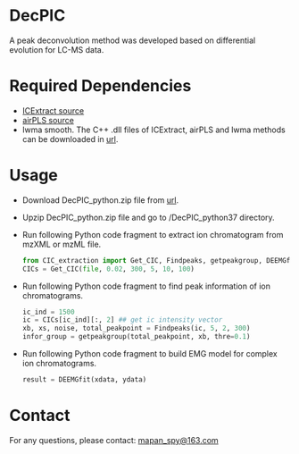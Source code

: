 # DecPIC
A peak deconvolution method was developed based on differential evolution for LC-MS data.

# Required Dependencies

* [ICExtract source](https://github.com/mapancsu/ICExtract)
* [airPLS source](https://github.com/zmzhang/airPLS)
* lwma smooth.
The C++ .dll files of ICExtract, airPLS and lwma methods can be downloaded in [url](https://github.com/mapancsu/ICExtract/releases/tag/DecPIC). 
	
# Usage

* Download DecPIC_python.zip file from [url](https://github.com/mapancsu/DecPIC/releases).
* Upzip DecPIC_python.zip file and go to /DecPIC_python37 directory.
* Run following Python code fragment to extract ion chromatogram from mzXML or mzML file.

	```python
	from CIC_extraction import Get_CIC, Findpeaks, getpeakgroup, DEEMGfit
	CICs = Get_CIC(file, 0.02, 300, 5, 10, 100)
	```
* Run following Python code fragment to find peak information of ion chromatograms.
	```python
	ic_ind = 1500
	ic = CICs[ic_ind][:, 2] ## get ic intensity vector
	xb, xs, noise, total_peakpoint = Findpeaks(ic, 5, 2, 300)  
    infor_group = getpeakgroup(total_peakpoint, xb, thre=0.1)
	```
* Run following Python code fragment to build EMG model for complex ion chromatograms.
	```python
	result = DEEMGfit(xdata, ydata)
	```

# Contact

For any questions, please contact:  [mapan_spy@163.com](mailto:mapan_spy@163.com)
